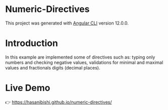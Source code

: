 # Numeric-Directives

This project was generated with [Angular CLI](https://github.com/angular/angular-cli) version 12.0.0.

# Introduction

In this example are implemented some of directives such as: typing only numbers and checking negative values, validations for minimal and maximal values and fractionals digits (decimal places).

# Live Demo
👉 https://hasanibishi.github.io/numeric-directives/

